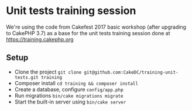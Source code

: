 # Unit tests training session

We're using the code from Cakefest 2017 basic workshop (after upgrading to CakePHP 3.7) as a base for the unit tests training session done at https://training.cakephp.org

## Setup


* Clone the project `git clone git@github.com:CakeDC/training-unit-tests.git training`
* Composer install `cd training && composer install`
* Create a database, configure `config/app.php`
* Run migrations `bin/cake migrations migrate`
* Start the built-in server using `bin/cake server`

